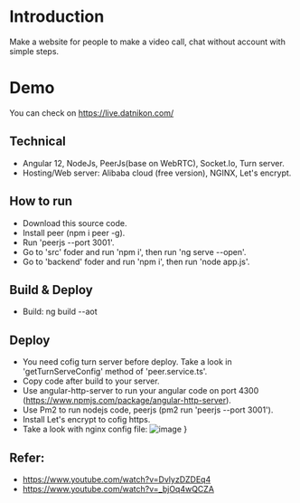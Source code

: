 # Introduction
Make a website for people to make a video call, chat without account with simple steps.
# Demo
  You can check on https://live.datnikon.com/
## Technical
- Angular 12, NodeJs, PeerJs(base on WebRTC), Socket.Io, Turn server.
- Hosting/Web server: Alibaba cloud (free version), NGINX, Let's encrypt.
## How to run
- Download this source code.
- Install peer (npm i peer -g).
- Run 'peerjs --port 3001'.
- Go to 'src' foder and run 'npm i', then run 'ng serve --open'.
- Go to 'backend' foder and run 'npm i', then run 'node app.js'.

## Build & Deploy
- Build: ng build --aot

## Deploy
- You need cofig turn server before deploy. Take a look in 'getTurnServeConfig' method of 'peer.service.ts'.
- Copy code after build to your server.
- Use angular-http-server to run your angular code on port 4300 (https://www.npmjs.com/package/angular-http-server).
- Use Pm2 to run  nodejs code, peerjs (pm2 run 'peerjs --port 3001').
- Install Let's encrypt to cofig https.
- Take a look with nginx config file:
![image](https://user-images.githubusercontent.com/26564132/119516071-a07e9780-bda0-11eb-9be9-0809011867a3.png)
}

## Refer:
- https://www.youtube.com/watch?v=DvlyzDZDEq4
- https://www.youtube.com/watch?v=_bjOq4wQCZA


